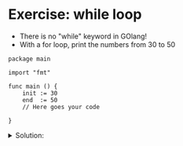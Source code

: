 # Exercise: while loop

- There is no "while" keyword in GOlang!
- With a for loop, print the numbers from 30 to 50

```golang
package main

import "fmt"

func main () {
	init := 30
	end  := 50
	// Here goes your code
	
}
```

<details>
<summary> Solution: </summary>

```golang
package main

import "fmt"

func main () {
	init := 30
	end := 50
	
	for (init <= end) {
		fmt.Println(init)
		init++
	}
}
```

</details>
